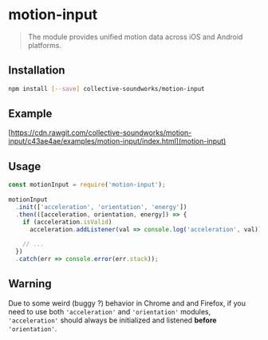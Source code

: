 # motion-input

> The module provides unified motion data across iOS and Android platforms.

## Installation

```sh
npm install [--save] collective-soundworks/motion-input
```

## Example

[https://cdn.rawgit.com/collective-soundworks/motion-input/c43ae4ae/examples/motion-input/index.html](motion-input)

## Usage

```js
const motionInput = require('motion-input');
 
motionInput
  .init(['acceleration', 'orientation', 'energy'])
  .then(([acceleration, orientation, energy]) => {
    if (acceleration.isValid)
      acceleration.addListener(val => console.log('acceleration', val));
    
    // ...
  })
  .catch(err => console.error(err.stack));
```

## Warning

Due to some weird (buggy ?) behavior in Chrome and and Firefox, if you need to use both `'acceleration'` and `'orientation'` modules, `'acceleration'` should always be initialized and listened **before** `'orientation'`.
